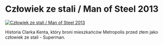 Człowiek ze stali / Man of Steel 2013 
=============
[![Człowiek ze stali / Man of Steel 2013 ](http://vidos.pl/images/player.gif)](http://vidos.pl/czlowiek-ze-stali-man-of-steel-2013)

 Historia Clarka Kenta, który broni mieszkańców Metropolis przed złem jako człowiek ze stali - Superman.
